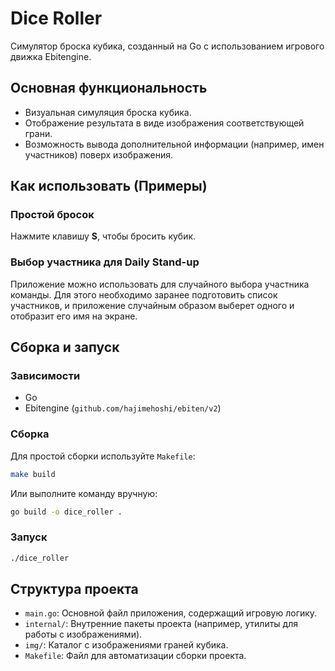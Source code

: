 # Dice Roller

Симулятор броска кубика, созданный на Go с использованием игрового движка Ebitengine.

## Основная функциональность

*   Визуальная симуляция броска кубика.
*   Отображение результата в виде изображения соответствующей грани.
*   Возможность вывода дополнительной информации (например, имен участников) поверх изображения.

## Как использовать (Примеры)

### Простой бросок

Нажмите клавишу **S**, чтобы бросить кубик.

### Выбор участника для Daily Stand-up

Приложение можно использовать для случайного выбора участника команды. Для этого необходимо заранее подготовить список участников, и приложение случайным образом выберет одного и отобразит его имя на экране.

## Сборка и запуск

### Зависимости

*   Go
*   Ebitengine (`github.com/hajimehoshi/ebiten/v2`)

### Сборка

Для простой сборки используйте `Makefile`:
```bash
make build
```

Или выполните команду вручную:
```bash
go build -o dice_roller .
```

### Запуск

```bash
./dice_roller
```

## Структура проекта

*   `main.go`: Основной файл приложения, содержащий игровую логику.
*   `internal/`: Внутренние пакеты проекта (например, утилиты для работы с изображениями).
*   `img/`: Каталог с изображениями граней кубика.
*   `Makefile`: Файл для автоматизации сборки проекта.